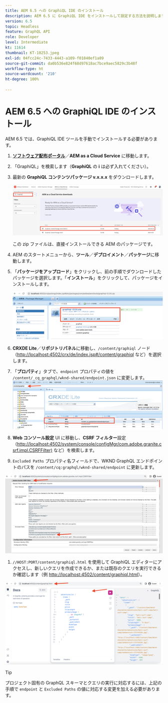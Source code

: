 ```yaml
---
title: AEM 6.5 への GraphiQL IDE のインストール
description: AEM 6.5 に GraphiQL IDE をインストールして設定する方法を説明します
version: 6.5
topic: Headless
feature: GraphQL API
role: Developer
level: Intermediate
kt: 11614
thumbnail: KT-10253.jpeg
exl-id: 04fcc24c-7433-4443-a109-f01840ef1a89
source-git-commit: da0b536e824f68d97618ac7bce9aec5829c3b48f
workflow-type: ht
source-wordcount: '210'
ht-degree: 100%

---
```


# AEM 6.5 への GraphiQL IDE のインストール

AEM 6.5 では、GraphiQL IDE ツールを手動でインストールする必要があります。

1. **[ソフトウェア配布ポータル](https://experience.adobe.com/#/downloads/content/software-distribution/jp/aemcloud.html)**／**AEM as a Cloud Service** に移動します。
1. 「GraphiQL」を検索します（**GraphiQL** の **i** は必ず入れてください）。
1. 最新の **GraphiQL コンテンツパッケージ v.x.x.x** をダウンロードします。

   ![GraphiQL パッケージのダウンロード](assets/graphiql/software-distribution.png)

   この zip ファイルは、直接インストールできる AEM のパッケージです。

1. AEM のスタートメニューから、**ツール**／**デプロイメント**／**パッケージ**&#x200B;に移動します。
1. 「**パッケージをアップロード**」をクリックし、前の手順でダウンロードしたパッケージを選択します。「**インストール**」をクリックして、パッケージをインストールします。

   ![GraphiQL パッケージのインストール](assets/graphiql/install-graphiql-package.png)

1. **CRXDE Lite**／**リポジトリパネル**&#x200B;に移動し、`/content/graphiql` ノード（<http://localhost:4502/crx/de/index.jsp#/content/graphiql> など）を選択します。
1. 「**プロパティ**」タブで、`endpoint` プロパティの値を `/content/_cq_graphql/wknd-shared/endpoint.json` に変更します。
   ![エンドポイントプロパティ値の変更](assets/graphiql/endpoint-prop-value-change.png)

1. **Web コンソール設定** UI に移動し、**CSRF フィルター**&#x200B;設定（<http://localhost:4502/system/console/configMgr/com.adobe.granite.csrf.impl.CSRFFilter)> など）を検索します。
1. `Excluded Paths` プロパティ名フィールドで、WKND GraphQL エンドポイントのパスを `/content/cq:graphql/wknd-shared/endpoint` に更新します。

![Exclude Paths プロパティ値の変更](assets/graphiql/exclude-paths-value-change.png)

1. `//HOST:PORT/content/graphiql.html` を使用して GraphiQL エディターにアクセスし、新しいクエリを作成できるか、または既存のクエリを実行できるか確認します（例 <http://localhost:4502/content/graphiql.html>）。

![GraphiQL エディター](assets/graphiql/graphiql-editor.png)

>[!TIP]
>
>プロジェクト固有の GraphQL スキーマとクエリの実行に対応するには、上記の手順で `endpoint` と `Excluded Paths` の値に対応する変更を加える必要があります。
